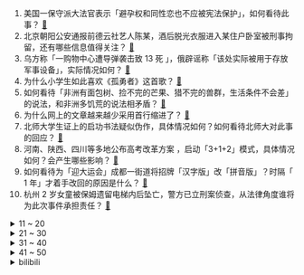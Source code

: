 1. 美国一保守派大法官表示「避孕权和同性恋也不应被宪法保护」，如何看待此事？ [:link:](https://www.zhihu.com/question/539827554)
2. 北京朝阳公安通报前德云社艺人陈某，酒后脱光衣服进入某住户卧室被刑事拘留，还有哪些信息值得关注？ [:link:](https://www.zhihu.com/question/540179945)
3. 乌方称「一购物中心遭导弹袭击致 13 死 」，俄辟谣称「该处实际被用于存放军事设备」，实际情况如何？ [:link:](https://www.zhihu.com/question/540208564)
4. 为什么小学生如此喜欢《孤勇者》这首歌？ [:link:](https://www.zhihu.com/question/525836177)
5. 如何看待「非洲有面包树、捡不完的芒果、猎不完的兽群，生活条件不会差」的说法，和非洲多饥荒的说法相矛盾？ [:link:](https://www.zhihu.com/question/537934591)
6. 为什么网上的文章越来越少采用首行缩进了？ [:link:](https://www.zhihu.com/question/539160773)
7. 北师大学生证上的启功书法疑似伪作，具体情况如何？如何看待北师大对此事的回应？ [:link:](https://www.zhihu.com/question/540124584)
8. 河南、陕西、四川等多地公布高考改革方案 ，启动「3+1+2」模式，具体情况如何？会产生哪些影响？ [:link:](https://www.zhihu.com/question/540059485)
9. 如何看待为「迎大运会」成都一街道将招牌「汉字版」改「拼音版」？时隔「 1 年」才着手改回的原因是什么？ [:link:](https://www.zhihu.com/question/540050888)
10. 杭州 2 岁女童被保姆遗留电梯内后坠亡，警方已立刑案侦查，从法律角度谁将为此次事件承担责任？ [:link:](https://www.zhihu.com/question/540165237)
<details>
<summary>11 ~ 20</summary>

11. 2022 北京高考 700 分以上 106 人，高分段考生人数全面增多，原因是什么？如何看待这一现象？ [:link:](https://www.zhihu.com/question/539558808)
12. 《梦华录》的大结局你满意吗？结局给整部剧加分了吗？ [:link:](https://www.zhihu.com/question/539875370)
13. 《西游记》中孙悟空画的圈能挡住妖精，为什么孙悟空画了一次之后就再也不画了？ [:link:](https://www.zhihu.com/question/529003951)
14. “罗诉韦德案”的新裁决，是否将导致拜登所在的民主党更团结并有利于中期选举？还是导致民主党更溃败？ [:link:](https://www.zhihu.com/question/539886587)
15. 23考研，从现在开始准备还来得及吗? [:link:](https://www.zhihu.com/question/533399028)
16. 15-20 万，年轻人买第一辆车，怎么买才能不被坑？ [:link:](https://www.zhihu.com/question/539910936)
17. 女子高考落榜读专科逆袭买千万别墅上热搜，称考不好也没关系。您如何看待此事？ [:link:](https://www.zhihu.com/question/540003641)
18. 很多事情想不明白，这让我痛苦万分，想要活的通透该怎么办？ [:link:](https://www.zhihu.com/question/539987526)
19. 刚过本科线，是选择复读、读专科还是民办本科呢？ [:link:](https://www.zhihu.com/question/538769992)
20. 如何看待薇娅丈夫公司直播间宣称某饮料抗幽门螺旋杆菌，违反广告法被罚 19 万？直播中还有哪些注意事项？ [:link:](https://www.zhihu.com/question/540082516)
</details>
<details>
<summary>21 ~ 30</summary>

21. 在2米深的泳池游泳和在20米深的泳池游泳有什么区别吗？ [:link:](https://www.zhihu.com/question/393242825)
22. 为什么蒋雯丽在《霸王别姬》里的「朝天一跪」能成为经典？ [:link:](https://www.zhihu.com/question/62706324)
23. 梅雨季家里总有一股潮味，有没有好用的除湿产品？ [:link:](https://www.zhihu.com/question/532269577)
24. 初级程序员和高级程序员最大的区别在哪里？ [:link:](https://www.zhihu.com/question/535763440)
25. 孩子对期末考试成绩过于焦虑，应该怎么办? [:link:](https://www.zhihu.com/question/510713533)
26. 理想ONE这款车为什么销量很好？ [:link:](https://www.zhihu.com/question/468646971)
27. 如何看待广西玉林以「人口进城数」考核公务员，教育、医疗系统也背「卖房」任务，有的镇每月要卖 4 套？ [:link:](https://www.zhihu.com/question/540018441)
28. 如何跟领导汇报工作？ [:link:](https://www.zhihu.com/question/491004869)
29. 任泽平认为年轻人要努力去大城市，俞敏洪认为有视野格局的年轻人可把知识用于农村发展，如何看待两人的观点？ [:link:](https://www.zhihu.com/question/539945768)
30. 要让人工智能成为「新电力」，需要打破哪些桎梏？ [:link:](https://www.zhihu.com/question/538544988)
</details>
<details>
<summary>31 ~ 40</summary>

31. 毕业季来临，有哪些平时习以为常的事情，或许就是最后一次？ [:link:](https://www.zhihu.com/question/538984751)
32. 有必要为了 985 的名号去上兰州大学吗? [:link:](https://www.zhihu.com/question/539803835)
33. 公务员可以做酒吧驻唱或者赶场歌手来赚钱吗？ [:link:](https://www.zhihu.com/question/536181282)
34. 《武林外传》中为什么白展堂的「盗圣」玉牌比姬无命的「盗神」铁牌差了很多？ [:link:](https://www.zhihu.com/question/266614713)
35. 如果为自己过去的知识和经验设立一个保质期，多长期限比较合理的？ [:link:](https://www.zhihu.com/question/537093904)
36. 是不是只有中国人相信钻石代表爱情，外国人结婚买钻戒吗 ？ [:link:](https://www.zhihu.com/question/527470735)
37. 男子穿女装在居民楼下直播遭投诉，有家长称 4 岁儿子受影响要求穿女装、去女厕所，如何看待家长的投诉? [:link:](https://www.zhihu.com/question/539731656)
38. 钢铁侠托尼斯塔克的技术可以获得诺贝尔奖吗？ [:link:](https://www.zhihu.com/question/359151746)
39. 公安部网安局启动打击整治「网络水军」专项工作，为期 6 个月，有哪些信息值得关注？ [:link:](https://www.zhihu.com/question/540032670)
40. 《原神》深渊为什么不加入多人模式? [:link:](https://www.zhihu.com/question/538874677)
</details>
<details>
<summary>41 ~ 50</summary>

41. 从小学到初中的友谊可以持续到高中吗？ [:link:](https://www.zhihu.com/question/539338627)
42. 微信表情符号被写入判决，2018 年来全国有 158 起以表情符号作为证据的案件，法律角度如何解读？ [:link:](https://www.zhihu.com/question/540133344)
43. 美国宣布 G7 新一轮对俄制裁，对俄商品加征关税用以帮助乌克兰，这一制裁将对俄造成哪些影响？ [:link:](https://www.zhihu.com/question/540182702)
44. 法律专家表示强制婚检和自愿婚检存在法律法规争议，为何会出现这一情况？怎样做对双方更好？ [:link:](https://www.zhihu.com/question/539999114)
45. 如何看待母亲回应「3 个孩子 2 个上清华」，称只能教孩子做人诚实守信，学习都靠孩子自己努力？ [:link:](https://www.zhihu.com/question/540257901)
46. 假如有个极讨厌《原神》又极厉害的黑客给全球《原神》玩家发了全部当前满命五星角色的邮件会如何? [:link:](https://www.zhihu.com/question/540010185)
47. 朱一龙主演的《人生大事》这部电影给你最大的感受是什么？ [:link:](https://www.zhihu.com/question/539630749)
48. 6 月 24 日刘强东案公开听证会举行，女方出庭要求赔偿，如何从法律角度解读？该事件的结果可能是什么？ [:link:](https://www.zhihu.com/question/539818695)
49. 暑假想去看海，有哪些绝美的临海城市值得推荐？ [:link:](https://www.zhihu.com/question/537243867)
50. 如果俄罗斯一直实现不了既定的军事目标，普京会怎么说？会怎么办？ [:link:](https://www.zhihu.com/question/537733541)
</details><details>
<summary>bilibili</summary>

</details>